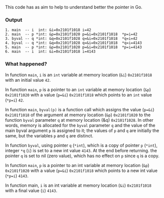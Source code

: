 This code has as aim to help to understand better the pointer in Go.

### Output 
```
1. main  -- i  int: &i=0x2101f1018 i=42
2. main  -- p *int: &p=0x2101f1020 p=&i=0x2101f1018  *p=i=42
3. byval -- q *int: &q=0x2101f1028 q=&i=0x2101f1018  *q=i=42
4. byval -- q *int: &q=0x2101f1028 q=&i=0x2101f1018  *q=i=4143
5. main  -- p *int: &p=0x2101f1020 p=&i=0x2101f1018  *p=i=4143
6. main  -- i  int: &i=0x2101f1018 i=4143
```

### What happened?
In function ``main``, ``i`` is an ``int`` variable at memory location (``&i``) ``0x2101f1018`` with an initial value ``42``.

In function ``main``, ``p`` is a pointer to an ``int`` variable at memory location (``&p``) ``0x2101f1020`` with a value (``p=&i``) ``0x2101f1018`` which points to an ``int`` value (``*p=i``) ``42``.

In function ``main``, ``byval(p)`` is a function call which assigns the value (``p=&i``) ``0x2101f1018`` of the argument at memory location (``&p``) ``0x2101f1020`` to the function ``byval`` parameter ``q`` at memory location (&q) ``0x2101f1028``. In other words, memory is allocated for the ``byval`` parameter ``q`` and the value of the main byval argument ``p`` is assigned to it; the values of ``p`` and ``q`` are initially the same, but the variables ``p`` and ``q`` are distinct.

In function ``byval``, using pointer ``q`` (``*int``), which is a copy of pointer ``p`` (``*int``), integer ``*q`` (``i``) is set to a new int value ``4143``. At the end before returning. the pointer ``q`` is set to nil (zero value), which has no effect on ``p`` since ``q`` is a copy.

In function ``main``, ``p`` is a pointer to an int variable at memory location (``&p``) ``0x2101f1020`` with a value (``p=&i``) ``0x2101f1018`` which points to a new int value (``*p=i``) ``4143``.

In function main, ``i`` is an int variable at memory location (``&i``) ``0x2101f1018`` with a final value (``i``) ``4143``.
